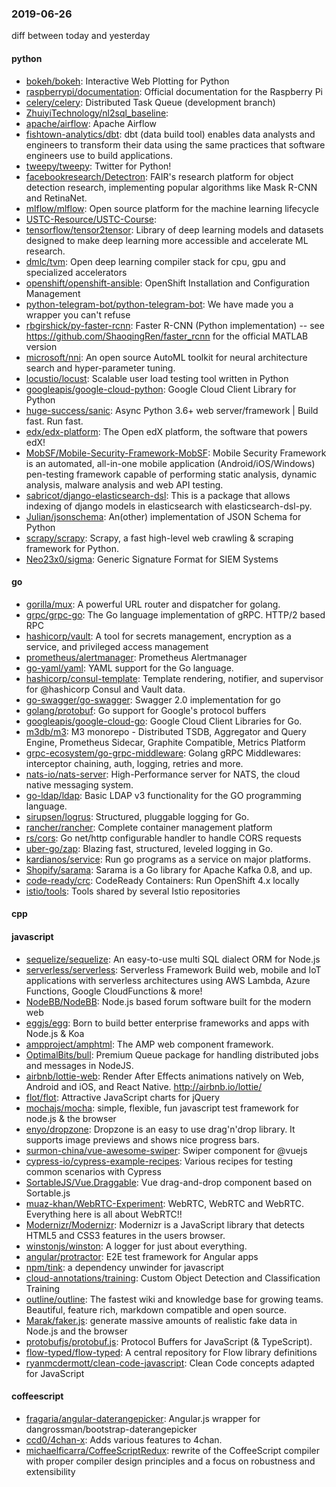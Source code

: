 ### 2019-06-26
diff between today and yesterday

#### python
* [bokeh/bokeh](https://github.com/bokeh/bokeh): Interactive Web Plotting for Python
* [raspberrypi/documentation](https://github.com/raspberrypi/documentation): Official documentation for the Raspberry Pi
* [celery/celery](https://github.com/celery/celery): Distributed Task Queue (development branch)
* [ZhuiyiTechnology/nl2sql_baseline](https://github.com/ZhuiyiTechnology/nl2sql_baseline): 
* [apache/airflow](https://github.com/apache/airflow): Apache Airflow
* [fishtown-analytics/dbt](https://github.com/fishtown-analytics/dbt): dbt (data build tool) enables data analysts and engineers to transform their data using the same practices that software engineers use to build applications.
* [tweepy/tweepy](https://github.com/tweepy/tweepy): Twitter for Python!
* [facebookresearch/Detectron](https://github.com/facebookresearch/Detectron): FAIR's research platform for object detection research, implementing popular algorithms like Mask R-CNN and RetinaNet.
* [mlflow/mlflow](https://github.com/mlflow/mlflow): Open source platform for the machine learning lifecycle
* [USTC-Resource/USTC-Course](https://github.com/USTC-Resource/USTC-Course): 
* [tensorflow/tensor2tensor](https://github.com/tensorflow/tensor2tensor): Library of deep learning models and datasets designed to make deep learning more accessible and accelerate ML research.
* [dmlc/tvm](https://github.com/dmlc/tvm): Open deep learning compiler stack for cpu, gpu and specialized accelerators
* [openshift/openshift-ansible](https://github.com/openshift/openshift-ansible): OpenShift Installation and Configuration Management
* [python-telegram-bot/python-telegram-bot](https://github.com/python-telegram-bot/python-telegram-bot): We have made you a wrapper you can't refuse
* [rbgirshick/py-faster-rcnn](https://github.com/rbgirshick/py-faster-rcnn): Faster R-CNN (Python implementation) -- see https://github.com/ShaoqingRen/faster_rcnn for the official MATLAB version
* [microsoft/nni](https://github.com/microsoft/nni): An open source AutoML toolkit for neural architecture search and hyper-parameter tuning.
* [locustio/locust](https://github.com/locustio/locust): Scalable user load testing tool written in Python
* [googleapis/google-cloud-python](https://github.com/googleapis/google-cloud-python): Google Cloud Client Library for Python
* [huge-success/sanic](https://github.com/huge-success/sanic): Async Python 3.6+ web server/framework | Build fast. Run fast.
* [edx/edx-platform](https://github.com/edx/edx-platform): The Open edX platform, the software that powers edX!
* [MobSF/Mobile-Security-Framework-MobSF](https://github.com/MobSF/Mobile-Security-Framework-MobSF): Mobile Security Framework is an automated, all-in-one mobile application (Android/iOS/Windows) pen-testing framework capable of performing static analysis, dynamic analysis, malware analysis and web API testing.
* [sabricot/django-elasticsearch-dsl](https://github.com/sabricot/django-elasticsearch-dsl): This is a package that allows indexing of django models in elasticsearch with elasticsearch-dsl-py.
* [Julian/jsonschema](https://github.com/Julian/jsonschema): An(other) implementation of JSON Schema for Python
* [scrapy/scrapy](https://github.com/scrapy/scrapy): Scrapy, a fast high-level web crawling & scraping framework for Python.
* [Neo23x0/sigma](https://github.com/Neo23x0/sigma): Generic Signature Format for SIEM Systems

#### go
* [gorilla/mux](https://github.com/gorilla/mux): A powerful URL router and dispatcher for golang.
* [grpc/grpc-go](https://github.com/grpc/grpc-go): The Go language implementation of gRPC. HTTP/2 based RPC
* [hashicorp/vault](https://github.com/hashicorp/vault): A tool for secrets management, encryption as a service, and privileged access management
* [prometheus/alertmanager](https://github.com/prometheus/alertmanager): Prometheus Alertmanager
* [go-yaml/yaml](https://github.com/go-yaml/yaml): YAML support for the Go language.
* [hashicorp/consul-template](https://github.com/hashicorp/consul-template): Template rendering, notifier, and supervisor for @hashicorp Consul and Vault data.
* [go-swagger/go-swagger](https://github.com/go-swagger/go-swagger): Swagger 2.0 implementation for go
* [golang/protobuf](https://github.com/golang/protobuf): Go support for Google's protocol buffers
* [googleapis/google-cloud-go](https://github.com/googleapis/google-cloud-go): Google Cloud Client Libraries for Go.
* [m3db/m3](https://github.com/m3db/m3): M3 monorepo - Distributed TSDB, Aggregator and Query Engine, Prometheus Sidecar, Graphite Compatible, Metrics Platform
* [grpc-ecosystem/go-grpc-middleware](https://github.com/grpc-ecosystem/go-grpc-middleware): Golang gRPC Middlewares: interceptor chaining, auth, logging, retries and more.
* [nats-io/nats-server](https://github.com/nats-io/nats-server): High-Performance server for NATS, the cloud native messaging system.
* [go-ldap/ldap](https://github.com/go-ldap/ldap): Basic LDAP v3 functionality for the GO programming language.
* [sirupsen/logrus](https://github.com/sirupsen/logrus): Structured, pluggable logging for Go.
* [rancher/rancher](https://github.com/rancher/rancher): Complete container management platform
* [rs/cors](https://github.com/rs/cors): Go net/http configurable handler to handle CORS requests
* [uber-go/zap](https://github.com/uber-go/zap): Blazing fast, structured, leveled logging in Go.
* [kardianos/service](https://github.com/kardianos/service): Run go programs as a service on major platforms.
* [Shopify/sarama](https://github.com/Shopify/sarama): Sarama is a Go library for Apache Kafka 0.8, and up.
* [code-ready/crc](https://github.com/code-ready/crc): CodeReady Containers: Run OpenShift 4.x locally
* [istio/tools](https://github.com/istio/tools): Tools shared by several Istio repositories

#### cpp

#### javascript
* [sequelize/sequelize](https://github.com/sequelize/sequelize): An easy-to-use multi SQL dialect ORM for Node.js
* [serverless/serverless](https://github.com/serverless/serverless): Serverless Framework  Build web, mobile and IoT applications with serverless architectures using AWS Lambda, Azure Functions, Google CloudFunctions & more! 
* [NodeBB/NodeBB](https://github.com/NodeBB/NodeBB): Node.js based forum software built for the modern web
* [eggjs/egg](https://github.com/eggjs/egg):  Born to build better enterprise frameworks and apps with Node.js & Koa
* [ampproject/amphtml](https://github.com/ampproject/amphtml): The AMP web component framework.
* [OptimalBits/bull](https://github.com/OptimalBits/bull): Premium Queue package for handling distributed jobs and messages in NodeJS.
* [airbnb/lottie-web](https://github.com/airbnb/lottie-web): Render After Effects animations natively on Web, Android and iOS, and React Native. http://airbnb.io/lottie/
* [flot/flot](https://github.com/flot/flot): Attractive JavaScript charts for jQuery
* [mochajs/mocha](https://github.com/mochajs/mocha):  simple, flexible, fun javascript test framework for node.js & the browser
* [enyo/dropzone](https://github.com/enyo/dropzone): Dropzone is an easy to use drag'n'drop library. It supports image previews and shows nice progress bars.
* [surmon-china/vue-awesome-swiper](https://github.com/surmon-china/vue-awesome-swiper):  Swiper component for @vuejs
* [cypress-io/cypress-example-recipes](https://github.com/cypress-io/cypress-example-recipes): Various recipes for testing common scenarios with Cypress
* [SortableJS/Vue.Draggable](https://github.com/SortableJS/Vue.Draggable): Vue drag-and-drop component based on Sortable.js
* [muaz-khan/WebRTC-Experiment](https://github.com/muaz-khan/WebRTC-Experiment): WebRTC, WebRTC and WebRTC. Everything here is all about WebRTC!!
* [Modernizr/Modernizr](https://github.com/Modernizr/Modernizr): Modernizr is a JavaScript library that detects HTML5 and CSS3 features in the users browser.
* [winstonjs/winston](https://github.com/winstonjs/winston): A logger for just about everything.
* [angular/protractor](https://github.com/angular/protractor): E2E test framework for Angular apps
* [npm/tink](https://github.com/npm/tink): a dependency unwinder for javascript
* [cloud-annotations/training](https://github.com/cloud-annotations/training):  Custom Object Detection and Classification Training
* [outline/outline](https://github.com/outline/outline): The fastest wiki and knowledge base for growing teams. Beautiful, feature rich, markdown compatible and open source.
* [Marak/faker.js](https://github.com/Marak/faker.js): generate massive amounts of realistic fake data in Node.js and the browser
* [protobufjs/protobuf.js](https://github.com/protobufjs/protobuf.js): Protocol Buffers for JavaScript (& TypeScript).
* [flow-typed/flow-typed](https://github.com/flow-typed/flow-typed): A central repository for Flow library definitions
* [ryanmcdermott/clean-code-javascript](https://github.com/ryanmcdermott/clean-code-javascript):  Clean Code concepts adapted for JavaScript

#### coffeescript
* [fragaria/angular-daterangepicker](https://github.com/fragaria/angular-daterangepicker): Angular.js wrapper for dangrossman/bootstrap-daterangepicker
* [ccd0/4chan-x](https://github.com/ccd0/4chan-x): Adds various features to 4chan.
* [michaelficarra/CoffeeScriptRedux](https://github.com/michaelficarra/CoffeeScriptRedux):  rewrite of the CoffeeScript compiler with proper compiler design principles and a focus on robustness and extensibility
